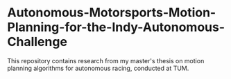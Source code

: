 # Autonomous-Motorsports-Motion-Planning-for-the-Indy-Autonomous-Challenge
This repository contains research from my master's thesis on motion planning algorithms for autonomous racing, conducted at TUM.
